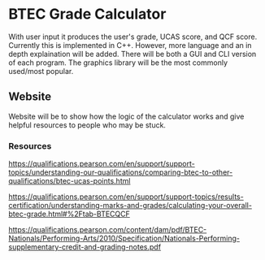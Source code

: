 # BTEC Grade Calculator
With user input it produces the user's grade, UCAS score, and QCF score.
Currently this is implemented in C++. However, more language and an in depth
explaination will be added.
There will be both a GUI and CLI version of each program. 
The graphics library will be the most commonly used/most popular.

## Website
Website will be to show how the logic of the calculator works
and give helpful resources to people who may be stuck.

### Resources
https://qualifications.pearson.com/en/support/support-topics/understanding-our-qualifications/comparing-btec-to-other-qualifications/btec-ucas-points.html

https://qualifications.pearson.com/en/support/support-topics/results-certification/understanding-marks-and-grades/calculating-your-overall-btec-grade.html#%2Ftab-BTECQCF

https://qualifications.pearson.com/content/dam/pdf/BTEC-Nationals/Performing-Arts/2010/Specification/Nationals-Performing-supplementary-credit-and-grading-notes.pdf
